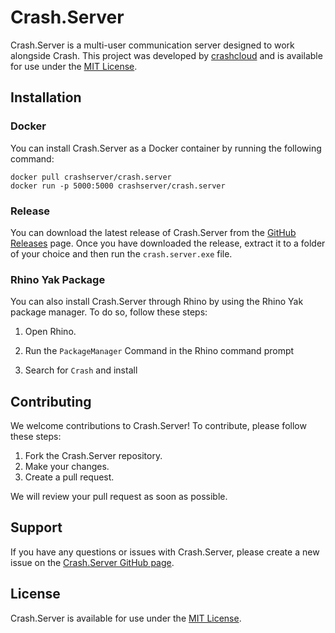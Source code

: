 # Crash.Server

Crash.Server is a multi-user communication server designed to work alongside Crash. This project was developed by [crashcloud](https://github.com/crashcloud) and is available for use under the [MIT License](https://github.com/crashcloud/Crash.Server/blob/main/LICENSE.md).

## Installation

### Docker

You can install Crash.Server as a Docker container by running the following command:

```
docker pull crashserver/crash.server
docker run -p 5000:5000 crashserver/crash.server
```

### Release

You can download the latest release of Crash.Server from the [GitHub Releases](https://github.com/crashcloud/Crash.Server/releases) page. Once you have downloaded the release, extract it to a folder of your choice and then run the `crash.server.exe` file.

### Rhino Yak Package

You can also install Crash.Server through Rhino by using the Rhino Yak package manager. To do so, follow these steps:

1. Open Rhino.

2. Run the `PackageManager` Command in the Rhino command prompt
3. Search for `Crash` and install


## Contributing

We welcome contributions to Crash.Server! To contribute, please follow these steps:

1. Fork the Crash.Server repository.
2. Make your changes.
3. Create a pull request.

We will review your pull request as soon as possible.

## Support

If you have any questions or issues with Crash.Server, please create a new issue on the [Crash.Server GitHub page](https://github.com/crashcloud/Crash.Server/issues).

## License

Crash.Server is available for use under the [MIT License](https://github.com/crashcloud/Crash.Server/blob/main/LICENSE).
